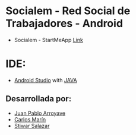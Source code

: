 # Socialem - Red Social de Trabajadores - Android

- Socialem - StartMeApp [Link](https://github.com/JuanPh2002/Socialem)

# IDE:
* [Android Studio](https://developer.android.com/studio) with [JAVA](https://www.java.com/es/)

## Desarrollada por:
* [Juan Pablo Arroyave](https://github.com/JuanPh2002)
* [Carlos Marín](https://github.com/Cdev02)
* [Stiwar Salazar](https://github.com/Tiwar02)
